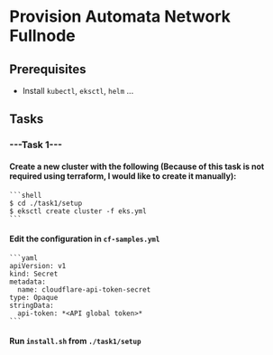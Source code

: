 # Provision Automata Network Fullnode

## Prerequisites

- Install `kubectl`, `eksctl`, `helm` ...

## Tasks

### ---Task 1---

#### Create a new cluster with the following (Because of this task is not required using terraform, I would like to create it manually):

	```shell
	$ cd ./task1/setup
	$ eksctl create cluster -f eks.yml
	```

#### Edit the configuration in `cf-samples.yml`

	```yaml
	apiVersion: v1
	kind: Secret
	metadata:
	  name: cloudflare-api-token-secret
	type: Opaque
	stringData:
	  api-token: *<API global token>*
	```

#### Run `install.sh` from `./task1/setup`
